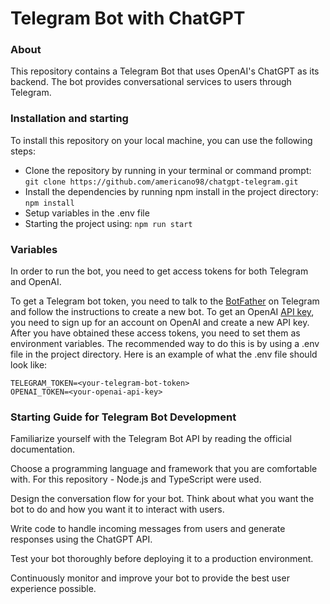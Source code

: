 # Telegram Bot with ChatGPT
### About
This repository contains a Telegram Bot that uses OpenAI's ChatGPT as its backend. The bot provides conversational services to users through Telegram.

### Installation and starting
To install this repository on your local machine, you can use the following steps:

* Clone the repository by running in your terminal or command prompt:
`git clone https://github.com/americano98/chatgpt-telegram.git`
* Install the dependencies by running npm install in the project directory:
`npm install`
* Setup variables in the .env file
* Starting the project using:
`npm run start`

### Variables
In order to run the bot, you need to get access tokens for both Telegram and OpenAI.

To get a Telegram bot token, you need to talk to the [BotFather](https://t.me/BotFather) on Telegram and follow the instructions to create a new bot.
To get an OpenAI [API key](https://platform.openai.com/account/api-keys), you need to sign up for an account on OpenAI and create a new API key.
After you have obtained these access tokens, you need to set them as environment variables. The recommended way to do this is by using a .env file in the project directory. Here is an example of what the .env file should look like:

```
TELEGRAM_TOKEN=<your-telegram-bot-token>
OPENAI_TOKEN=<your-openai-api-key>
```
### Starting Guide for Telegram Bot Development
Familiarize yourself with the Telegram Bot API by reading the official documentation.

Choose a programming language and framework that you are comfortable with. For this repository - Node.js and TypeScript were used.

Design the conversation flow for your bot. Think about what you want the bot to do and how you want it to interact with users.

Write code to handle incoming messages from users and generate responses using the ChatGPT API.

Test your bot thoroughly before deploying it to a production environment.

Continuously monitor and improve your bot to provide the best user experience possible.
